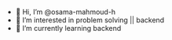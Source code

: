 - 👋 Hi, I’m @osama-mahmoud-h
- 👀 I’m interested in problem solving || backend
- 🌱 I’m currently learning  backend

<!---
osama-mahmoud-h/osama-mahmoud-h is a ✨ special ✨ repository because its `README.md` (this file) appears on your GitHub profile.
You can click the Preview link to take a look at your changes.
--->
